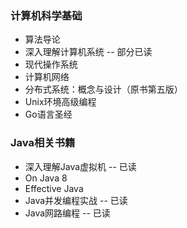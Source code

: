 ### 计算机科学基础

- 算法导论
- 深入理解计算机系统 -- 部分已读
- 现代操作系统
- 计算机网络
- 分布式系统：概念与设计（原书第五版）
- Unix环境高级编程
- Go语言圣经

### Java相关书籍

- 深入理解Java虚拟机 -- 已读
- On Java 8
- Effective Java
- Java并发编程实战 -- 已读
- Java网路编程 -- 已读
